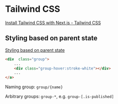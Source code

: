 # Tailwind CSS

[Install Tailwind CSS with Next.js - Tailwind CSS](https://tailwindcss.com/)

## Styling based on parent state

[Styling based on parent state](https://tailwindcss.com/docs/hover-focus-and-other-states#styling-based-on-parent-state)


```html
<div  class="group">
    ...
    <div class="group-hover:stroke-white"></div>
    ...
</a>
```

Naming group: `group/{name}`

Arbitrary groups: `group-*`, e.g. `group-[.is-published]`
